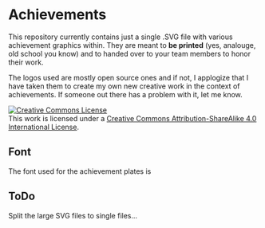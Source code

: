 

# Achievements
This repository currently contains just a single .SVG file with various achievement graphics within. They are meant to **be printed** (yes, analouge, old school you know) and to handed over to your team members to honor their work.

The logos used are mostly open source ones and if not, I applogize that I have taken them to create my own new creative work in the context of achievements. If someone out there has a problem with it, let me know.

<a rel="license" href="http://creativecommons.org/licenses/by-sa/4.0/"><img alt="Creative Commons License" style="border-width:0" src="https://i.creativecommons.org/l/by-sa/4.0/88x31.png" /></a><br />This work is licensed under a <a rel="license" href="http://creativecommons.org/licenses/by-sa/4.0/">Creative Commons Attribution-ShareAlike 4.0 International License</a>.

## Font
The font used for the achievement plates is 

## ToDo
Split the large SVG files to single files...

